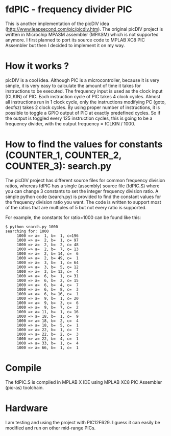 
# fdPIC - frequency divider PIC

This is another implementation of the picDIV idea (http://www.leapsecond.com/pic/picdiv.htm). The original picDIV project is written in Microchip MPASM assembler (MPASM) which is not supported anymore. I first planned to port its source code to MPLAB XC8 PIC Assembler but then I decided to implement it on my way. 

# How it works ?

picDIV is a cool idea. Although PIC is a microcontroller, because it is very simple, it is very easy to calculate the amount of time it takes for instructions to be executed. The frequency input is used as the clock input (CLKIN) of PIC. Each instruction cycle of PIC takes 4 clock cycles. Almost all instructions run in 1 clock cycle, only the instructions modifying PC (goto, decfsz) takes 2 clock cycles. By using proper number of instructions, it is possible to toggle a GPIO output of PIC at exactly predefined cycles. So if the output is toggled every 125 instruction cycles, this is going to be a frequency divider, with the output frequency = fCLKIN / 1000.

# How to find the values for constants (COUNTER_1, COUNTER_2, COUNTER_3): search.py

The picDIV project has different source files for common frequency division ratios, whereas fdPIC has a single (assembly) source file (fdPIC.S) where you can change 3 constants to set the integer frequency division ratio. A simple python code (search.py) is provided to find the constant values for the frequency division ratio you want. The code is written to support most of the ratios that are multiples of 5 but not every ratio is supported.

For example, the constants for ratio=1000 can be found like this:

```
$ python search.py 1000
searching for: 1000
     1000 => a=  1, b=  1, c=196
     1000 => a=  2, b=  1, c= 97
     1000 => a=  2, b=  2, c= 48
     1000 => a=  2, b=  7, c= 13
     1000 => a=  2, b= 14, c=  6
     1000 => a=  2, b= 49, c=  1
     1000 => a=  3, b=  1, c= 64
     1000 => a=  3, b=  5, c= 12
     1000 => a=  3, b= 13, c=  4
     1000 => a=  6, b=  1, c= 31
     1000 => a=  6, b=  2, c= 15
     1000 => a=  6, b=  4, c=  7
     1000 => a=  6, b=  8, c=  3
     1000 => a=  6, b= 16, c=  1
     1000 => a=  9, b=  1, c= 20
     1000 => a=  9, b=  3, c=  6
     1000 => a=  9, b=  7, c=  2
     1000 => a= 11, b=  1, c= 16
     1000 => a= 18, b=  1, c=  9
     1000 => a= 18, b=  2, c=  4
     1000 => a= 18, b=  5, c=  1
     1000 => a= 22, b=  1, c=  7
     1000 => a= 22, b=  2, c=  3
     1000 => a= 22, b=  4, c=  1
     1000 => a= 33, b=  1, c=  4
     1000 => a= 66, b=  1, c=  1
```

# Compile

The fdPIC.S is compiled in MPLAB X IDE using MPLAB XC8 PIC Assembler (pic-as) toolchain.

# Hardware

I am testing and using the project with PIC12F629. I guess it can easily be modified and run on other mid-range PICs.

